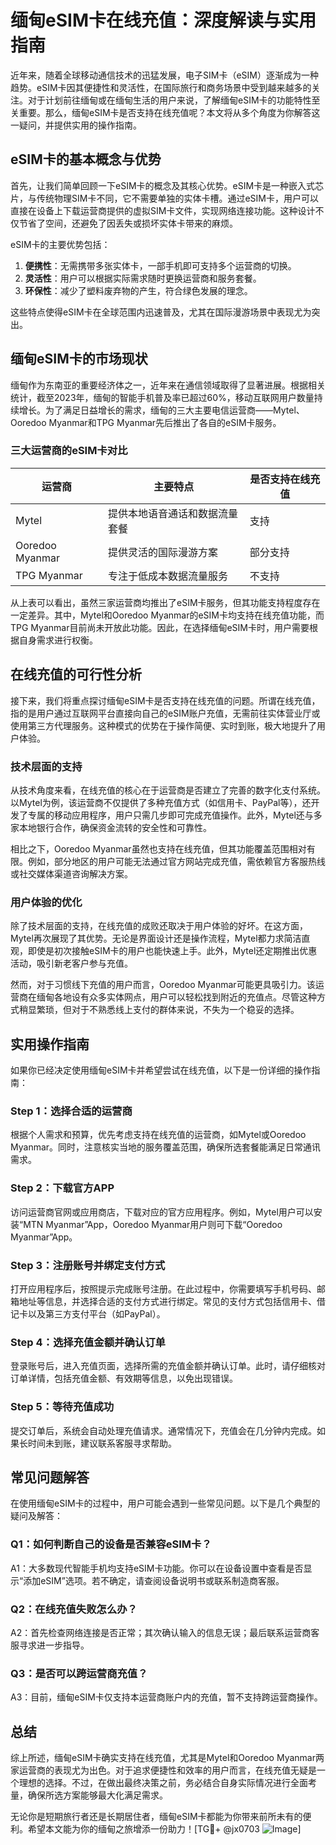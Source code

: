 # 缅甸eSIM卡在线充值：深度解读与实用指南

近年来，随着全球移动通信技术的迅猛发展，电子SIM卡（eSIM）逐渐成为一种趋势。eSIM卡因其便捷性和灵活性，在国际旅行和商务场景中受到越来越多的关注。对于计划前往缅甸或在缅甸生活的用户来说，了解缅甸eSIM卡的功能特性至关重要。那么，缅甸eSIM卡是否支持在线充值呢？本文将从多个角度为你解答这一疑问，并提供实用的操作指南。

## eSIM卡的基本概念与优势

首先，让我们简单回顾一下eSIM卡的概念及其核心优势。eSIM卡是一种嵌入式芯片，与传统物理SIM卡不同，它不需要单独的实体卡槽。通过eSIM卡，用户可以直接在设备上下载运营商提供的虚拟SIM卡文件，实现网络连接功能。这种设计不仅节省了空间，还避免了因丢失或损坏实体卡带来的麻烦。

eSIM卡的主要优势包括：

1. **便携性**：无需携带多张实体卡，一部手机即可支持多个运营商的切换。
2. **灵活性**：用户可以根据实际需求随时更换运营商和服务套餐。
3. **环保性**：减少了塑料废弃物的产生，符合绿色发展的理念。

这些特点使得eSIM卡在全球范围内迅速普及，尤其在国际漫游场景中表现尤为突出。

## 缅甸eSIM卡的市场现状

缅甸作为东南亚的重要经济体之一，近年来在通信领域取得了显著进展。根据相关统计，截至2023年，缅甸的智能手机普及率已超过60%，移动互联网用户数量持续增长。为了满足日益增长的需求，缅甸的三大主要电信运营商——Mytel、Ooredoo Myanmar和TPG Myanmar先后推出了各自的eSIM卡服务。

### 三大运营商的eSIM卡对比

| 运营商       | 主要特点                                   | 是否支持在线充值 |
|--------------|------------------------------------------|------------------|
| Mytel        | 提供本地语音通话和数据流量套餐                | 支持             |
| Ooredoo Myanmar | 提供灵活的国际漫游方案                        | 部分支持         |
| TPG Myanmar  | 专注于低成本数据流量服务                      | 不支持           |

从上表可以看出，虽然三家运营商均推出了eSIM卡服务，但其功能支持程度存在一定差异。其中，Mytel和Ooredoo Myanmar的eSIM卡均支持在线充值功能，而TPG Myanmar目前尚未开放此功能。因此，在选择缅甸eSIM卡时，用户需要根据自身需求进行权衡。

## 在线充值的可行性分析

接下来，我们将重点探讨缅甸eSIM卡是否支持在线充值的问题。所谓在线充值，指的是用户通过互联网平台直接向自己的eSIM账户充值，无需前往实体营业厅或使用第三方代理服务。这种模式的优势在于操作简便、实时到账，极大地提升了用户体验。

### 技术层面的支持

从技术角度来看，在线充值的核心在于运营商是否建立了完善的数字化支付系统。以Mytel为例，该运营商不仅提供了多种充值方式（如信用卡、PayPal等），还开发了专属的移动应用程序，用户只需几步即可完成充值操作。此外，Mytel还与多家本地银行合作，确保资金流转的安全性和可靠性。

相比之下，Ooredoo Myanmar虽然也支持在线充值，但其功能覆盖范围相对有限。例如，部分地区的用户可能无法通过官方网站完成充值，需依赖官方客服热线或社交媒体渠道咨询解决方案。

### 用户体验的优化

除了技术层面的支持，在线充值的成败还取决于用户体验的好坏。在这方面，Mytel再次展现了其优势。无论是界面设计还是操作流程，Mytel都力求简洁直观，即使是初次接触eSIM卡的用户也能快速上手。此外，Mytel还定期推出优惠活动，吸引新老客户参与充值。

然而，对于习惯线下充值的用户而言，Ooredoo Myanmar可能更具吸引力。该运营商在缅甸各地设有众多实体网点，用户可以轻松找到附近的充值点。尽管这种方式稍显繁琐，但对于不熟悉线上支付的群体来说，不失为一个稳妥的选择。

## 实用操作指南

如果你已经决定使用缅甸eSIM卡并希望尝试在线充值，以下是一份详细的操作指南：

### Step 1：选择合适的运营商

根据个人需求和预算，优先考虑支持在线充值的运营商，如Mytel或Ooredoo Myanmar。同时，注意核实当地的服务覆盖范围，确保所选套餐能满足日常通讯需求。

### Step 2：下载官方APP

访问运营商官网或应用商店，下载对应的官方应用程序。例如，Mytel用户可以安装“MTN Myanmar”App，Ooredoo Myanmar用户则可下载“Ooredoo Myanmar”App。

### Step 3：注册账号并绑定支付方式

打开应用程序后，按照提示完成账号注册。在此过程中，你需要填写手机号码、邮箱地址等信息，并选择合适的支付方式进行绑定。常见的支付方式包括信用卡、借记卡以及第三方支付平台（如PayPal）。

### Step 4：选择充值金额并确认订单

登录账号后，进入充值页面，选择所需的充值金额并确认订单。此时，请仔细核对订单详情，包括充值金额、有效期等信息，以免出现错误。

### Step 5：等待充值成功

提交订单后，系统会自动处理充值请求。通常情况下，充值会在几分钟内完成。如果长时间未到账，建议联系客服寻求帮助。

## 常见问题解答

在使用缅甸eSIM卡的过程中，用户可能会遇到一些常见问题。以下是几个典型的疑问及解答：

### Q1：如何判断自己的设备是否兼容eSIM卡？

A1：大多数现代智能手机均支持eSIM卡功能。你可以在设备设置中查看是否显示“添加eSIM”选项。若不确定，请查阅设备说明书或联系制造商客服。

### Q2：在线充值失败怎么办？

A2：首先检查网络连接是否正常；其次确认输入的信息无误；最后联系运营商客服寻求进一步指导。

### Q3：是否可以跨运营商充值？

A3：目前，缅甸eSIM卡仅支持本运营商账户内的充值，暂不支持跨运营商操作。

## 总结

综上所述，缅甸eSIM卡确实支持在线充值，尤其是Mytel和Ooredoo Myanmar两家运营商的表现尤为出色。对于追求便捷性和效率的用户而言，在线充值无疑是一个理想的选择。不过，在做出最终决策之前，务必结合自身实际情况进行全面考量，确保所选方案能够最大化满足需求。

无论你是短期旅行者还是长期居住者，缅甸eSIM卡都能为你带来前所未有的便利。希望本文能为你的缅甸之旅增添一份助力！[TG💪+ @jx0703 ![Image](https://github.com/user-attachments/assets/dbca1d08-cadb-493c-b0ec-ad6f7a83f270)]